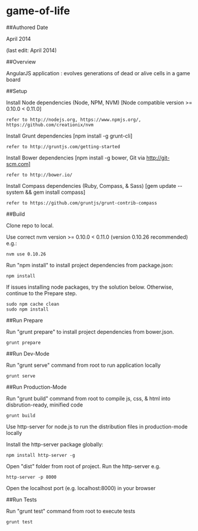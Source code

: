 game-of-life
============

##Authored Date

April 2014

(last edit: April 2014)

##Overview

AngularJS application : evolves generations of dead or alive cells in a game board

##Setup

Install Node dependencies (Node, NPM, NVM) [Node compatible version >= 0.10.0 < 0.11.0]

```
refer to http://nodejs.org, https://www.npmjs.org/, https://github.com/creationix/nvm
```

Install Grunt dependencies [npm install -g grunt-cli]

```
refer to http://gruntjs.com/getting-started
```

Install Bower dependencies [npm install -g bower, Git via http://git-scm.com]

```
refer to http://bower.io/
```

Install Compass dependencies (Ruby, Compass, & Sass) [gem update --system && gem install compass]

```
refer to https://github.com/gruntjs/grunt-contrib-compass
```

##Build

Clone repo to local.

Use correct nvm version >= 0.10.0 < 0.11.0 (version 0.10.26 recommended) e.g.:

```
nvm use 0.10.26
```

Run "npm install" to install project dependencies from package.json:

```
npm install
```

If issues installing node packages, try the solution below. Otherwise, continue to the Prepare step.

```
sudo npm cache clean
sudo npm install
```

##Run Prepare

Run "grunt prepare" to install project dependencies from bower.json.

```
grunt prepare
```

##Run Dev-Mode

Run "grunt serve" command from root to run application locally

```
grunt serve
```

##Run Production-Mode

Run "grunt build" command from root to compile js, css, & html into disbrution-ready, minified code

```
grunt build
```

Use http-server for node.js to run the distribution files in production-mode locally

Install the http-server package globally:

```
npm install http-server -g
```

Open "dist" folder from root of project. Run the http-server e.g.

```
http-server -p 8000
```

Open the localhost port (e.g. localhost:8000) in your browser

##Run Tests

Run "grunt test" command from root to execute tests

```
grunt test
```